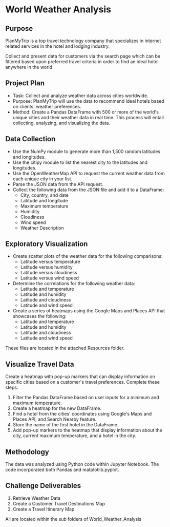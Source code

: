 # World Weather Analysis

## Purpose
PlanMyTrip is a top travel technology company that specializes in internet related services in the hotel and lodging industry.    

Collect and present data for customers via the search page which can be filtered based upon preferred travel criteria in order to find an ideal hotel anywhere in the world.  

## Project Plan
* Task: Collect and analyze weather data across cities worldwide.
* Purpose: PlanMyTrip will use the data to recommend ideal hotels based on clients' weather preferences.
* Method: Create a Pandas DataFrame with 500 or more of the world's unique cities and their weather data in real time. This process will entail collecting, analyzing, and visualizing the data.



## Data Collection
* Use the NumPy module to generate more than 1,500 random latitudes and longitudes.
* Use the citipy module to list the nearest city to the latitudes and longitudes.
* Use the OpenWeatherMap API to request the current weather data from each unique city in your list.
* Parse the JSON data from the API request.
* Collect the following data from the JSON file and add it to a DataFrame:
  * City, country, and date
  * Latitude and longitude
  * Maximum temperature
  * Humidity
  * Cloudiness
  * Wind speed
  * Weather Description

## Exploratory Visualization
* Create scatter plots of the weather data for the following comparisons:
  * Latitude versus temperature
  * Latitude versus humidity
  * Latitude versus cloudiness
  * Latitude versus wind speed
* Determine the correlations for the following weather data:
  * Latitude and temperature
  * Latitude and humidity
  * Latitude and cloudiness
  * Latitude and wind speed
* Create a series of heatmaps using the Google Maps and Places API that showcases the following:
  * Latitude and temperature
  * Latitude and humidity
  * Latitude and cloudiness
  * Latitude and wind speed

These files are located in the attached Resources folder. 

## Visualize Travel Data
Create a heatmap with pop-up markers that can display information on specific cities based on a customer's travel preferences. Complete these steps:

1. Filter the Pandas DataFrame based on user inputs for a minimum and maximum temperature.
2. Create a heatmap for the new DataFrame.
3. Find a hotel from the cities' coordinates using Google's Maps and Places API, and Search Nearby feature.
4. Store the name of the first hotel in the DataFrame.
5. Add pop-up markers to the heatmap that display information about the city, current maximum temperature, and a hotel in the city.

## Methodology
The data was analyzed using Python code within Jupyter Notebook.  The code incorporated both Pandas and matplotlib.pyplot.  

## Challenge Deliverables 
1. Retrieve Weather Data
2. Create a Customer Travel Destinations Map
3. Create a Travel Itinerary Map

All are located within the sub folders of World_Weather_Analysis
